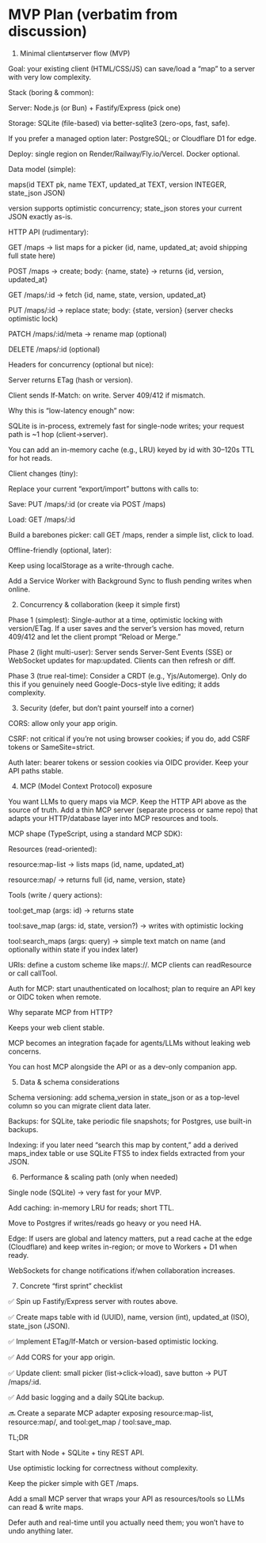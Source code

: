 # MVP Plan (verbatim from discussion)

1) Minimal client⇄server flow (MVP)

Goal: your existing client (HTML/CSS/JS) can save/load a “map” to a server with very low complexity.

Stack (boring & common):

Server: Node.js (or Bun) + Fastify/Express (pick one)

Storage: SQLite (file-based) via better-sqlite3 (zero-ops, fast, safe).

If you prefer a managed option later: PostgreSQL; or Cloudflare D1 for edge.

Deploy: single region on Render/Railway/Fly.io/Vercel. Docker optional.

Data model (simple):

maps(id TEXT pk, name TEXT, updated_at TEXT, version INTEGER, state_json JSON)

version supports optimistic concurrency; state_json stores your current JSON exactly as-is.

HTTP API (rudimentary):

GET /maps → list maps for a picker (id, name, updated_at; avoid shipping full state here)

POST /maps → create; body: {name, state} → returns {id, version, updated_at}

GET /maps/:id → fetch {id, name, state, version, updated_at}

PUT /maps/:id → replace state; body: {state, version} (server checks optimistic lock)

PATCH /maps/:id/meta → rename map (optional)

DELETE /maps/:id (optional)

Headers for concurrency (optional but nice):

Server returns ETag (hash or version).

Client sends If-Match: <ETag> on write. Server 409/412 if mismatch.

Why this is “low-latency enough” now:

SQLite is in-process, extremely fast for single-node writes; your request path is ~1 hop (client→server).

You can add an in-memory cache (e.g., LRU) keyed by id with 30–120s TTL for hot reads.

Client changes (tiny):

Replace your current “export/import” buttons with calls to:

Save: PUT /maps/:id (or create via POST /maps)

Load: GET /maps/:id

Build a barebones picker: call GET /maps, render a simple list, click to load.

Offline-friendly (optional, later):

Keep using localStorage as a write-through cache.

Add a Service Worker with Background Sync to flush pending writes when online.

2) Concurrency & collaboration (keep it simple first)

Phase 1 (simplest): Single-author at a time, optimistic locking with version/ETag. If a user saves and the server’s version has moved, return 409/412 and let the client prompt “Reload or Merge.”

Phase 2 (light multi-user): Server sends Server-Sent Events (SSE) or WebSocket updates for map:updated. Clients can then refresh or diff.

Phase 3 (true real-time): Consider a CRDT (e.g., Yjs/Automerge). Only do this if you genuinely need Google-Docs-style live editing; it adds complexity.

3) Security (defer, but don’t paint yourself into a corner)

CORS: allow only your app origin.

CSRF: not critical if you’re not using browser cookies; if you do, add CSRF tokens or SameSite=strict.

Auth later: bearer tokens or session cookies via OIDC provider. Keep your API paths stable.

4) MCP (Model Context Protocol) exposure

You want LLMs to query maps via MCP. Keep the HTTP API above as the source of truth. Add a thin MCP server (separate process or same repo) that adapts your HTTP/database layer into MCP resources and tools.

MCP shape (TypeScript, using a standard MCP SDK):

Resources (read-oriented):

resource:map-list → lists maps (id, name, updated_at)

resource:map/<id> → returns full {id, name, version, state}

Tools (write / query actions):

tool:get_map (args: id) → returns state

tool:save_map (args: id, state, version?) → writes with optimistic locking

tool:search_maps (args: query) → simple text match on name (and optionally within state if you index later)

URIs: define a custom scheme like maps://<id>. MCP clients can readResource or call callTool.

Auth for MCP: start unauthenticated on localhost; plan to require an API key or OIDC token when remote.

Why separate MCP from HTTP?

Keeps your web client stable.

MCP becomes an integration façade for agents/LLMs without leaking web concerns.

You can host MCP alongside the API or as a dev-only companion app.

5) Data & schema considerations

Schema versioning: add schema_version in state_json or as a top-level column so you can migrate client data later.

Backups: for SQLite, take periodic file snapshots; for Postgres, use built-in backups.

Indexing: if you later need “search this map by content,” add a derived maps_index table or use SQLite FTS5 to index fields extracted from your JSON.

6) Performance & scaling path (only when needed)

Single node (SQLite) → very fast for your MVP.

Add caching: in-memory LRU for reads; short TTL.

Move to Postgres if writes/reads go heavy or you need HA.

Edge: If users are global and latency matters, put a read cache at the edge (Cloudflare) and keep writes in-region; or move to Workers + D1 when ready.

WebSockets for change notifications if/when collaboration increases.

7) Concrete “first sprint” checklist

✅ Spin up Fastify/Express server with routes above.

✅ Create maps table with id (UUID), name, version (int), updated_at (ISO), state_json (JSON).

✅ Implement ETag/If-Match or version-based optimistic locking.

✅ Add CORS for your app origin.

✅ Update client: small picker (list→click→load), save button → PUT /maps/:id.

✅ Add basic logging and a daily SQLite backup.

🔜 Create a separate MCP adapter exposing resource:map-list, resource:map/<id>, and tool:get_map / tool:save_map.

TL;DR

Start with Node + SQLite + tiny REST API.

Use optimistic locking for correctness without complexity.

Keep the picker simple with GET /maps.

Add a small MCP server that wraps your API as resources/tools so LLMs can read & write maps.

Defer auth and real-time until you actually need them; you won’t have to undo anything later.

